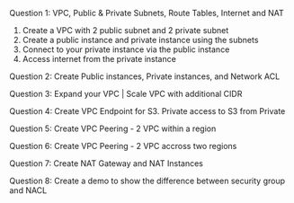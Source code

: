 Question 1: VPC, Public & Private Subnets, Route Tables, Internet and NAT

  1. Create a VPC with 2 public subnet and 2 private subnet
  2. Create a public instance and private instance using the subnets
  3. Connect to your private instance via the public instance 
  4. Access internet from the private instance 

Question 2: Create Public instances, Private instances, and Network ACL

Question 3: Expand your VPC | Scale VPC with additional CIDR

Question 4: Create VPC Endpoint for S3. Private access to S3 from Private 

Question 5: Create VPC Peering - 2 VPC within a region

Question 6: Create VPC Peering - 2 VPC accross two regions

Question 7: Create NAT Gateway and NAT Instances

Question 8: Create a demo to show the difference between security group and NACL
